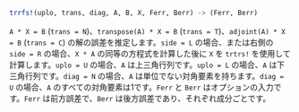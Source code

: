 ```julia
trrfs!(uplo, trans, diag, A, B, X, Ferr, Berr) -> (Ferr, Berr)
```

`A * X = B` (`trans = N`)、`transpose(A) * X = B` (`trans = T`)、`adjoint(A) * X = B` (`trans = C`) の解の誤差を推定します。`side = L` の場合、または右側の `side = R` の場合、`X * A` の同等の方程式を計算した後に `X` を `trtrs!` を使用して計算します。`uplo = U` の場合、`A` は上三角行列です。`uplo = L` の場合、`A` は下三角行列です。`diag = N` の場合、`A` は単位でない対角要素を持ちます。`diag = U` の場合、`A` のすべての対角要素は1です。`Ferr` と `Berr` はオプションの入力です。`Ferr` は前方誤差で、`Berr` は後方誤差であり、それぞれ成分ごとです。

